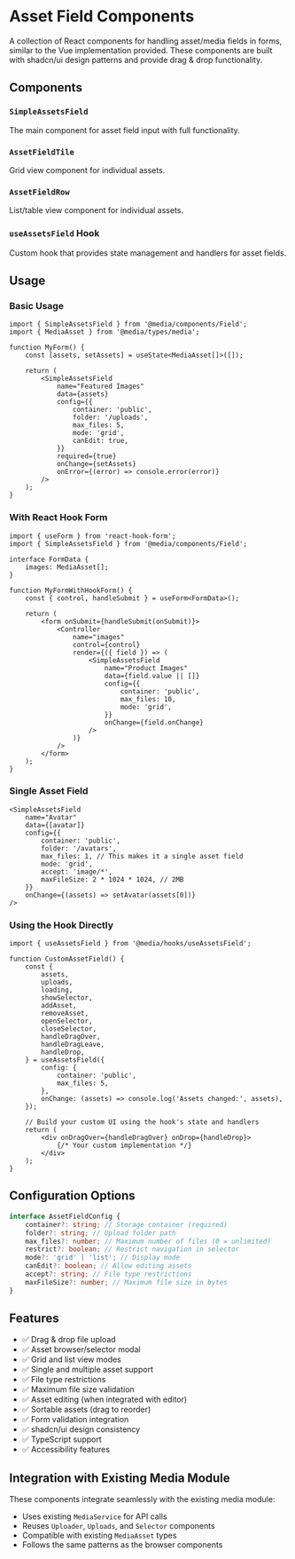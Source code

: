 # Asset Field Components

A collection of React components for handling asset/media fields in forms, similar to the Vue implementation provided. These components are built with shadcn/ui design patterns and provide drag & drop functionality.

## Components

### `SimpleAssetsField`

The main component for asset field input with full functionality.

### `AssetFieldTile`

Grid view component for individual assets.

### `AssetFieldRow`

List/table view component for individual assets.

### `useAssetsField` Hook

Custom hook that provides state management and handlers for asset fields.

## Usage

### Basic Usage

```tsx
import { SimpleAssetsField } from '@media/components/Field';
import { MediaAsset } from '@media/types/media';

function MyForm() {
    const [assets, setAssets] = useState<MediaAsset[]>([]);

    return (
        <SimpleAssetsField
            name="Featured Images"
            data={assets}
            config={{
                container: 'public',
                folder: '/uploads',
                max_files: 5,
                mode: 'grid',
                canEdit: true,
            }}
            required={true}
            onChange={setAssets}
            onError={(error) => console.error(error)}
        />
    );
}
```

### With React Hook Form

```tsx
import { useForm } from 'react-hook-form';
import { SimpleAssetsField } from '@media/components/Field';

interface FormData {
    images: MediaAsset[];
}

function MyFormWithHookForm() {
    const { control, handleSubmit } = useForm<FormData>();

    return (
        <form onSubmit={handleSubmit(onSubmit)}>
            <Controller
                name="images"
                control={control}
                render={({ field }) => (
                    <SimpleAssetsField
                        name="Product Images"
                        data={field.value || []}
                        config={{
                            container: 'public',
                            max_files: 10,
                            mode: 'grid',
                        }}
                        onChange={field.onChange}
                    />
                )}
            />
        </form>
    );
}
```

### Single Asset Field

```tsx
<SimpleAssetsField
    name="Avatar"
    data={[avatar]}
    config={{
        container: 'public',
        folder: '/avatars',
        max_files: 1, // This makes it a single asset field
        mode: 'grid',
        accept: 'image/*',
        maxFileSize: 2 * 1024 * 1024, // 2MB
    }}
    onChange={(assets) => setAvatar(assets[0])}
/>
```

### Using the Hook Directly

```tsx
import { useAssetsField } from '@media/hooks/useAssetsField';

function CustomAssetField() {
    const {
        assets,
        uploads,
        loading,
        showSelector,
        addAsset,
        removeAsset,
        openSelector,
        closeSelector,
        handleDragOver,
        handleDragLeave,
        handleDrop,
    } = useAssetsField({
        config: {
            container: 'public',
            max_files: 5,
        },
        onChange: (assets) => console.log('Assets changed:', assets),
    });

    // Build your custom UI using the hook's state and handlers
    return (
        <div onDragOver={handleDragOver} onDrop={handleDrop}>
            {/* Your custom implementation */}
        </div>
    );
}
```

## Configuration Options

```typescript
interface AssetFieldConfig {
    container?: string; // Storage container (required)
    folder?: string; // Upload folder path
    max_files?: number; // Maximum number of files (0 = unlimited)
    restrict?: boolean; // Restrict navigation in selector
    mode?: 'grid' | 'list'; // Display mode
    canEdit?: boolean; // Allow editing assets
    accept?: string; // File type restrictions
    maxFileSize?: number; // Maximum file size in bytes
}
```

## Features

- ✅ Drag & drop file upload
- ✅ Asset browser/selector modal
- ✅ Grid and list view modes
- ✅ Single and multiple asset support
- ✅ File type restrictions
- ✅ Maximum file size validation
- ✅ Asset editing (when integrated with editor)
- ✅ Sortable assets (drag to reorder)
- ✅ Form validation integration
- ✅ shadcn/ui design consistency
- ✅ TypeScript support
- ✅ Accessibility features

## Integration with Existing Media Module

These components integrate seamlessly with the existing media module:

- Uses existing `MediaService` for API calls
- Reuses `Uploader`, `Uploads`, and `Selector` components
- Compatible with existing `MediaAsset` types
- Follows the same patterns as the browser components

